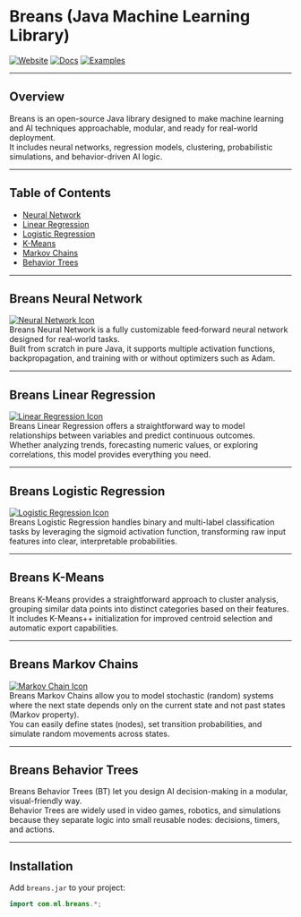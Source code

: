 # Breans (Java Machine Learning Library)
[![Website](https://img.shields.io/badge/Website-breans--ml.com-blue?style=for-the-badge)](https://breans-ml.com/) [![Docs](https://img.shields.io/badge/Docs-Documentation-blueviolet?style=for-the-badge)](https://breans-ml.com/#/docs) [![Examples](https://img.shields.io/badge/Examples-Showcase-success?style=for-the-badge)](https://breans-ml.com/#/examples)

---

## Overview
Breans is an open-source Java library designed to make machine learning and AI techniques approachable, modular, and ready for real-world deployment.  
It includes neural networks, regression models, clustering, probabilistic simulations, and behavior-driven AI logic.

---

## Table of Contents
- [Neural Network](#breans-neural-network)
- [Linear Regression](#breans-linear-regression)
- [Logistic Regression](#breans-logistic-regression)
- [K-Means](#breans-k-means)
- [Markov Chains](#breans-markov-chains)
- [Behavior Trees](#breans-behavior-trees)

---

## Breans Neural Network
[![Neural Network Icon](https://breans-ml.com/static/media/nnicon.e6df215ce13d8784686c.png)](https://breans-ml.com)  
Breans Neural Network is a fully customizable feed‑forward neural network designed for real‑world tasks.  
Built from scratch in pure Java, it supports multiple activation functions, backpropagation, and training with or without optimizers such as Adam.

---

## Breans Linear Regression
[![Linear Regression Icon](https://breans-ml.com/static/media/linregicon.ae94ab5a98a5d2707887.png)](https://breans-ml.com)  
Breans Linear Regression offers a straightforward way to model relationships between variables and predict continuous outcomes.  
Whether analyzing trends, forecasting numeric values, or exploring correlations, this model provides everything you need.

---

## Breans Logistic Regression
[![Logistic Regression Icon](https://breans-ml.com/static/media/logregicon.f609c735e2e6d27893c2.png)](https://breans-ml.com)  
Breans Logistic Regression handles binary and multi-label classification tasks by leveraging the sigmoid activation function, transforming raw input features into clear, interpretable probabilities.

---

## Breans K-Means
Breans K-Means provides a straightforward approach to cluster analysis, grouping similar data points into distinct categories based on their features.  
It includes K-Means++ initialization for improved centroid selection and automatic export capabilities.

---

## Breans Markov Chains
[![Markov Chain Icon](https://breans-ml.com/static/media/markovicon.b32ad036ef3dac9aecfe.png)](https://breans-ml.com)  
Breans Markov Chains allow you to model stochastic (random) systems where the next state depends only on the current state and not past states (Markov property).  
You can easily define states (nodes), set transition probabilities, and simulate random movements across states.

---

## Breans Behavior Trees
Breans Behavior Trees (BT) let you design AI decision-making in a modular, visual-friendly way.  
Behavior Trees are widely used in video games, robotics, and simulations because they separate logic into small reusable nodes: decisions, timers, and actions.

---

## Installation
Add `breans.jar` to your project:
```java
import com.ml.breans.*;

